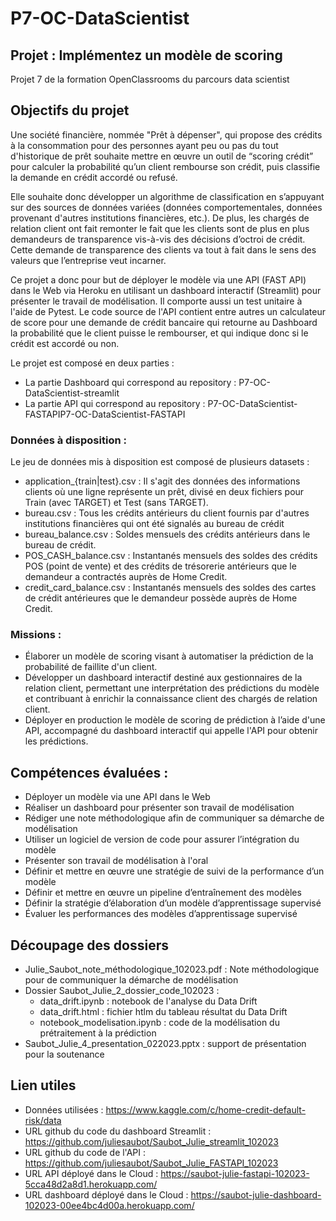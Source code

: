 # P7-OC-DataScientist

## Projet : Implémentez un modèle de scoring
Projet 7 de la formation OpenClassrooms du parcours data scientist

## Objectifs du projet
Une société financière, nommée "Prêt à dépenser", qui propose des crédits à la consommation pour des personnes ayant peu ou pas du tout d'historique de prêt souhaite mettre en œuvre un outil de “scoring crédit” pour calculer la probabilité qu’un client rembourse son crédit, puis classifie la demande en crédit accordé ou refusé.

Elle souhaite donc développer un algorithme de classification en s’appuyant sur des sources de données variées (données comportementales, données provenant d'autres institutions financières, etc.). De plus, les chargés de relation client ont fait remonter le fait que les clients sont de plus en plus demandeurs de transparence vis-à-vis des décisions d’octroi de crédit. Cette demande de transparence des clients va tout à fait dans le sens des valeurs que l’entreprise veut incarner.

Ce projet a donc pour but de déployer le modèle via une API (FAST API) dans le Web via Heroku en utilisant un dashboard interactif (Streamlit) pour présenter le travail de modélisation. Il comporte aussi un test unitaire à l'aide de Pytest. Le code source de l'API contient entre autres un calculateur de score pour une demande de crédit bancaire qui retourne au Dashboard la probabilité que le client puisse le rembourser, et qui indique donc si le crédit est accordé ou non.

Le projet est composé en deux parties : 
- La partie Dashboard qui correspond au repository : P7-OC-DataScientist-streamlit
- La partie API qui correspond au repository : P7-OC-DataScientist-FASTAPIP7-OC-DataScientist-FASTAPI

### Données à disposition : 
Le jeu de données mis à disposition est composé de plusieurs datasets :
- application_{train|test}.csv : Il s'agit des données des informations clients où une ligne représente un prêt, divisé en deux fichiers pour Train (avec TARGET) et Test (sans TARGET). 
- bureau.csv : Tous les crédits antérieurs du client fournis par d'autres institutions financières qui ont été signalés au bureau de crédit
- bureau_balance.csv : Soldes mensuels des crédits antérieurs dans le bureau de crédit.
- POS_CASH_balance.csv : Instantanés mensuels des soldes des crédits POS (point de vente) et des crédits de trésorerie antérieurs que le demandeur a contractés auprès de Home Credit.
- credit_card_balance.csv : Instantanés mensuels des soldes des cartes de crédit antérieures que le demandeur possède auprès de Home Credit.


### Missions : 

- Élaborer un modèle de scoring visant à automatiser la prédiction de la probabilité de faillite d'un client.
- Développer un dashboard interactif destiné aux gestionnaires de la relation client, permettant une interprétation des prédictions du modèle et contribuant à enrichir la connaissance client des chargés de relation client.
- Déployer en production le modèle de scoring de prédiction à l’aide d'une API, accompagné du dashboard interactif qui appelle l'API pour obtenir les prédictions.

## Compétences évaluées :

- Déployer un modèle via une API dans le Web
- Réaliser un dashboard pour présenter son travail de modélisation
- Rédiger une note méthodologique afin de communiquer sa démarche de modélisation
- Utiliser un logiciel de version de code pour assurer l’intégration du modèle
- Présenter son travail de modélisation à l'oral
- Définir et mettre en œuvre une stratégie de suivi de la performance d’un modèle
- Définir et mettre en œuvre un pipeline d’entraînement des modèles
- Définir la stratégie d’élaboration d’un modèle d’apprentissage supervisé
- Évaluer les performances des modèles d’apprentissage supervisé

## Découpage des dossiers

- Julie_Saubot_note_méthodologique_102023.pdf : Note méthodologique pour de communiquer la démarche de modélisation
- Dossier Saubot_Julie_2_dossier_code_102023 :
  - data_drift.ipynb : notebook de l'analyse du Data Drift
  - data_drift.html : fichier htlm du tableau résultat du Data Drift
  - notebook_modelisation.ipynb : code de la modélisation du prétraitement à la prédiction
- Saubot_Julie_4_presentation_022023.pptx : support de présentation pour la soutenance


## Lien utiles

- Données utilisées : https://www.kaggle.com/c/home-credit-default-risk/data
- URL github du code du dashboard Streamlit : https://github.com/juliesaubot/Saubot_Julie_streamlit_102023
- URL github du code de l'API : https://github.com/juliesaubot/Saubot_Julie_FASTAPI_102023
- URL API déployé dans le Cloud : https://saubot-julie-fastapi-102023-5cca48d2a8d1.herokuapp.com/
- URL dashboard déployé dans le Cloud : https://saubot-julie-dashboard-102023-00ee4bc4d00a.herokuapp.com/ 
